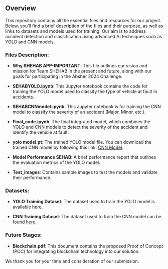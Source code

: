 


## Overview

This repository contains all the essential files and resources for our project. Below, you’ll find a brief description of the files and their purpose, as well as links to datasets and models used for training. Our aim is to address accident detection and classification using advanced AI techniques such as YOLO and CNN models.

### Files Description:

- **Why SHEHAB APP-IMPORTANT**: This file outlines our vision and mission for Team SHEHAB in the present and future, along with our goals for participating in the Absher 2024 Challenge.
  
- **SEHABYOLO.ipynb**: This Jupyter notebook contains the code for training the YOLO model used to classify the type of vehicle at fault in accidents.
  
- **SEHABCNNmodel.ipynb**: This Jupyter notebook is for training the CNN model to classify the severity of an accident (Major, Minor, etc.).
  
- **Final_code.ipynb**: The final integrated model, which combines the YOLO and CNN models to detect the severity of the accident and identify the vehicle at fault.
  
- **yolo model.pt**: The trained YOLO model file. You can download the trained CNN model by following this link: [CNN Model](https://drive.google.com/drive/folders/1v90nAWkRJ8FXfiyl_CTgSQUCqdLkp302?usp=sharing).
  
- **Model Performance SEHAB**: A brief performance report that outlines the evaluation metrics of the YOLO model.
  
- **Test_images**: Contains sample images to test the models and validate their performance.

### Datasets:

- **YOLO Training Dataset**: The dataset used to train the YOLO model is available [here](https://drive.google.com/drive/folders/1xY6wBHLggh9dFBfNel7NKmFKuaYo6V9L?usp=sharing).
  
- **CNN Training Dataset**: The dataset used to train the CNN model can be found [here](https://drive.google.com/drive/folders/1ocs7QfoBhIr2BsqG65IBke1hsCIzn-r4?usp=sharing).

### Future Stages:

- **Blockchain.pdf**: This document contains the proposed Proof of Concept (POC) for integrating blockchain technology into our solution.

We thank you for your time and consideration of our submission.
